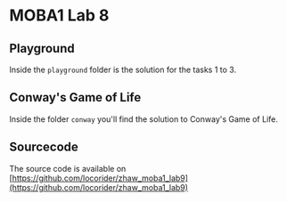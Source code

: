# MOBA1 Lab 8

## Playground
Inside the `playground` folder is the solution for the tasks 1 to 3.

## Conway's Game of Life
Inside the folder `conway` you'll find the solution to Conway's Game of Life.

## Sourcecode
The source code is available on [https://github.com/locorider/zhaw_moba1_lab9](https://github.com/locorider/zhaw_moba1_lab9)
